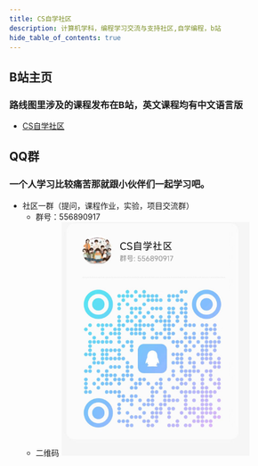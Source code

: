 ```yaml
---
title: CS自学社区
description: 计算机学科，编程学习交流与支持社区,自学编程，b站
hide_table_of_contents: true
---
```


## B站主页
### 路线图里涉及的课程发布在B站，英文课程均有中文语言版
- [CS自学社区](https://space.bilibili.com/526939229)

## QQ群
### 一个人学习比较痛苦那就跟小伙伴们一起学习吧。
- 社区一群（提问，课程作业，实验，项目交流群）
  - 群号：556890917
  - 二维码 
  ![qrcode](/img/qrcode1.png)